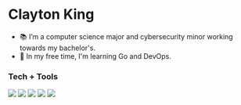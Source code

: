 # Clayton King

- 📚 I’m a computer science major and cybersecurity minor working towards my bachelor's.
- 📖 In my free time, I'm learning Go and DevOps.

### Tech + Tools

[comment]: [![](https://img.shields.io/badge/OS-EndeavorOS-2977B9?logo=arch-linux&logoColor=white)](https://endeavouros.com/)
[![](https://img.shields.io/badge/OS-macOS-white?logo=apple&logoColor=white)](https://www.apple.com/macos/)
[![](https://img.shields.io/badge/Editor-Nvim-57A143?logo=Neovim&logoColor=white)](https://neovim.io/)
[![](https://img.shields.io/badge/Tool-Obsidian-8A63B2?logo=Obsidian&logoColor=white)](https://obsidian.md/)
[![](https://img.shields.io/badge/VCS-Git-orange?logo=Git)](https://github.com/clay-k0)
[![](https://img.shields.io/badge/Code-Go-00add8?logo=Go&logoColor=white)](https://golang.org/)

[comment]: [![](https://img.shields.io/badge/Code-Rust-dea584?logo=Rust)](https://rust-lang.org)


